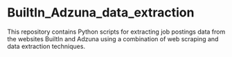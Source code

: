 # BuiltIn_Adzuna_data_extraction
This repository contains Python scripts for extracting job postings data from the websites BuiltIn and Adzuna using a combination of web scraping and data extraction techniques.
